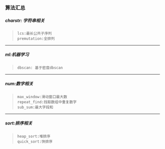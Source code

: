 ### 算法汇总

##### charstr: 字符串相关
>     lcs:最长公共子序列
>     premutation:全排列


---

##### ml:机器学习
>     dbscan: 基于密度dbscan

---

##### num:数字相关
>     max_window:滑动窗口最大数
>     repeat_find:找取数组中重复数字
>     sub_sum:最大字段和


---

##### sort:排序相关
>     heap_sort:堆排序
>     quick_sort:快排序